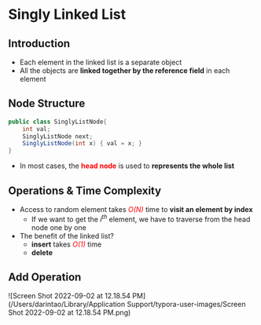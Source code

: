 # Singly Linked List

## Introduction

* Each element in the linked list is a separate object
* All the objects are **linked together by the reference field** in each element

## Node Structure

```java
public class SinglyListNode{
	int val;
	SinglyListNode next;
	SinglyListNode(int x) { val = x; }
}
```

* In most cases, the <span style="color: red">**head node**</span> is used to **represents the whole list**

## Operations & Time Complexity

* Access to random element takes <span style="color:red">*O(N)*</span> time to **visit an element by index**
  * If we want to get the $i^{th}$ element, we have to traverse from the head node one by one
* The benefit of the linked list?
  * **insert** takes <span style="color:red">*O(1)*</span> time
  * **delete**

## Add Operation

![Screen Shot 2022-09-02 at 12.18.54 PM](/Users/darintao/Library/Application Support/typora-user-images/Screen Shot 2022-09-02 at 12.18.54 PM.png)







